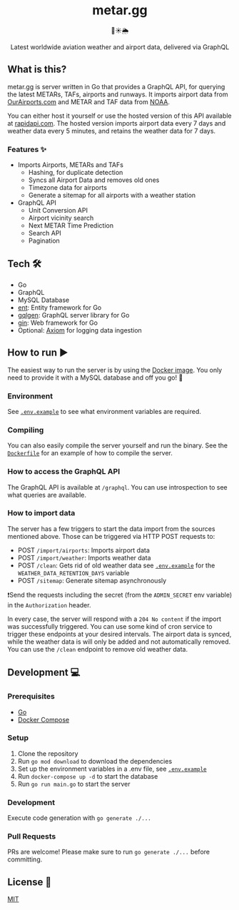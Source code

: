 <h1 align="center">metar.gg</h1>
<p align="center">🛫☀️🌦</p>
<p align="center">Latest worldwide aviation weather and airport data, delivered via GraphQL</p>

## What is this?

metar.gg is server written in Go that provides a GraphQL API, for querying the latest METARs, TAFs, airports and runways.
It imports airport data from [OurAirports.com](https://github.com/davidmegginson/ourairports-data) and METAR and TAF data from [NOAA](https://www.aviationweather.gov/metar).

You can either host it yourself or use the hosted version of this API available at [rapidapi.com](https://rapidapi.com/benjasper/api/aviation-weather-and-airport-data).
The hosted version imports airport data every 7 days and weather data every 5 minutes, and retains the weather data for 7 days.

### Features ✨
- Imports Airports, METARs and TAFs
  - Hashing, for duplicate detection
  - Syncs all Airport Data and removes old ones
  - Timezone data for airports
  - Generate a sitemap for all airports with a weather station
- GraphQL API
  - Unit Conversion API
  - Airport vicinity search
  - Next METAR Time Prediction
  - Search API
  - Pagination

## Tech 🛠

- Go
- GraphQL
- MySQL Database
- [ent](https://entgo.io/docs/getting-started): Entity framework for Go
- [gqlgen](https://gqlgen.com): GraphQL server library for Go
- [gin](https://github.com/gin-gonic/gin): Web framework for Go
- Optional: [Axiom](https://www.axiom.co/) for logging data ingestion

## How to run ▶️
The easiest way to run the server is by using the [Docker image](https://github.com/benjasper/metar.gg-backend/pkgs/container/metar.gg).
You only need to provide it with a MySQL database and off you go! 🛫

### Environment
See [`.env.example`](.env.example) to see what environment variables are required.

### Compiling
You can also easily compile the server yourself and run the binary.
See the [`Dockerfile`](Dockerfile) for an example of how to compile the server.

### How to access the GraphQL API
The GraphQL API is available at `/graphql`. You can use introspection to see what queries are available.

### How to import data
The server has a few triggers to start the data import from the sources mentioned above.
Those can be triggered via HTTP POST requests to:

- POST `/import/airports`: Imports airport data
- POST `/import/weather`: Imports weather data
- POST `/clean`: Gets rid of old weather data see [`.env.example`](.env.example) for the `WEATHER_DATA_RETENTION_DAYS` variable
- POST `/sitemap`: Generate sitemap asynchronously

❗️Send the requests including the secret (from the `ADMIN_SECRET` env variable) in the `Authorization` header.

In every case, the server will respond with a `204 No content` if the import was successfully triggered. You can use some kind of cron service to trigger these endpoints at your desired intervals.
The airport data is synced, while the weather data is will only be added and not automatically removed. You can use the `/clean` endpoint to remove old weather data.

## Development 💻

### Prerequisites

- [Go](https://golang.org/doc/install)
- [Docker Compose](https://docs.docker.com/compose/install/)

### Setup

1. Clone the repository
2. Run `go mod download` to download the dependencies
3. Set up the environment variables in a .env file, see [`.env.example`](.env.example)
4. Run `docker-compose up -d` to start the database
5. Run `go run main.go` to start the server

### Development
Execute code generation with
`go generate ./...`

### Pull Requests
PRs are welcome! Please make sure to run `go generate ./...` before committing.

## License 📝
[MIT](LICENSE)
